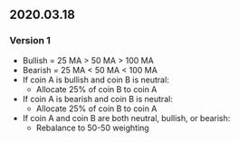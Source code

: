 ## 2020.03.18

### Version 1
* Bullish = 25 MA > 50 MA > 100 MA
* Bearish = 25 MA < 50 MA < 100 MA
* If coin A is bullish and coin B is neutral:
  * Allocate 25% of coin B to coin A
* If coin A is bearish and coin B is neutral:
  * Allocate 25% of coin B to coin A
* If coin A and coin B are both neutral, bullish, or bearish:
  * Rebalance to 50-50 weighting
